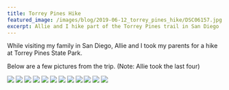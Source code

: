 ```yaml
---
title: Torrey Pines Hike
featured_image: /images/blog/2019-06-12_torrey_pines_hike/DSC06157.jpg
excerpt: Allie and I hike part of the Torrey Pines trail in San Diego
---
```


While visiting my family in San Diego, Allie and I took my parents for a hike at Torrey Pines State Park. 

Below are a few pictures from the trip. (Note: Allie took the last four)

<div class='gallery' data-columns='3'>
    <img src='/images/blog/2019-06-12_torrey_pines_hike/DSC06121.jpg'>
    <img src='/images/blog/2019-06-12_torrey_pines_hike/DSC06127.jpg'>
    <img src='/images/blog/2019-06-12_torrey_pines_hike/DSC06143.jpg'>
    <img src='/images/blog/2019-06-12_torrey_pines_hike/DSC06157.jpg'>
    <img src='/images/blog/2019-06-12_torrey_pines_hike/DSC06164.jpg'>
    <img src='/images/blog/2019-06-12_torrey_pines_hike/DSC06192.jpg'>
    <img src='/images/blog/2019-06-12_torrey_pines_hike/DSC06195.jpg'>
    <img src='/images/blog/2019-06-12_torrey_pines_hike/DSC06198.jpg'>
    <img src='/images/blog/2019-06-12_torrey_pines_hike/DSC06209.jpg'>
    <img src='/images/blog/2019-06-12_torrey_pines_hike/DSC06210.jpg'>
    <img src='/images/blog/2019-06-12_torrey_pines_hike/DSC06211.jpg'>
    <img src='/images/blog/2019-06-12_torrey_pines_hike/DSC06218.jpg'>
</div>